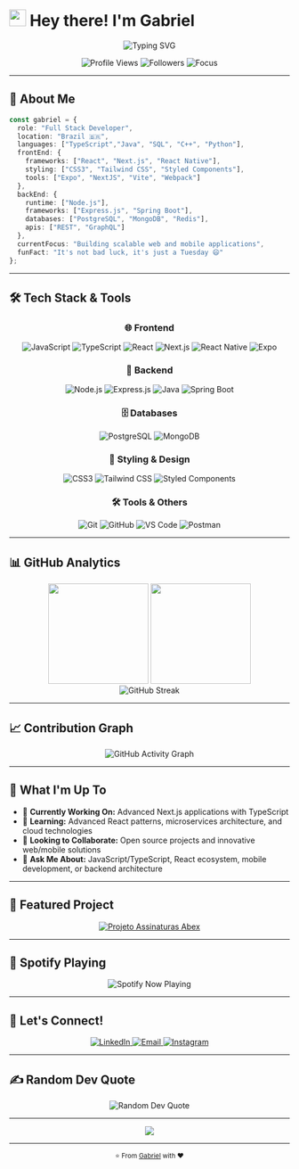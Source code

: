 # <img src="https://raw.githubusercontent.com/MartinHeinz/MartinHeinz/master/wave.gif" width="30px" height="30px" /> Hey there! I'm Gabriel

<div align="center">
  <img src="https://readme-typing-svg.herokuapp.com?font=Fira+Code&pause=1000&color=00D4FF&center=true&vCenter=true&width=435&lines=Full+Stack;TypeScript+%26+Developer;React+%26+Next.js+Developer;Mobile+React-Native;Always+Learning+New+Tech!" alt="Typing SVG" />
</div>

<p align="center">
  <img src="https://komarev.com/ghpvc/?username=jose-gp21&label=Profile%20views&color=0e75b6&style=for-the-badge" alt="Profile Views" />
  <img src="https://img.shields.io/github/followers/jose-gp21?label=Followers&style=for-the-badge&color=blue" alt="Followers" />
  <img src="https://img.shields.io/badge/Focus-Full%20Stack%20Development-brightgreen?style=for-the-badge" alt="Focus" />
</p>

---

## 🚀 About Me

```typescript
const gabriel = {
  role: "Full Stack Developer",
  location: "Brazil 🇧🇷",
  languages: ["TypeScript","Java", "SQL", "C++", "Python"],
  frontEnd: {
    frameworks: ["React", "Next.js", "React Native"],
    styling: ["CSS3", "Tailwind CSS", "Styled Components"],
    tools: ["Expo", "NextJS", "Vite", "Webpack"]
  },
  backEnd: {
    runtime: ["Node.js"],
    frameworks: ["Express.js", "Spring Boot"],
    databases: ["PostgreSQL", "MongoDB", "Redis"],
    apis: ["REST", "GraphQL"]
  },
  currentFocus: "Building scalable web and mobile applications",
  funFact: "It's not bad luck, it's just a Tuesday 😄"
};
```

---

## 🛠️ Tech Stack & Tools

<div align="center">

### 🌐 Frontend
![JavaScript](https://img.shields.io/badge/JavaScript-F7DF1E?style=for-the-badge&logo=javascript&logoColor=black)
![TypeScript](https://img.shields.io/badge/TypeScript-007ACC?style=for-the-badge&logo=typescript&logoColor=white)
![React](https://img.shields.io/badge/React-20232A?style=for-the-badge&logo=react&logoColor=61DAFB)
![Next.js](https://img.shields.io/badge/Next.js-000000?style=for-the-badge&logo=nextdotjs&logoColor=white)
![React Native](https://img.shields.io/badge/React_Native-20232A?style=for-the-badge&logo=react&logoColor=61DAFB)
![Expo](https://img.shields.io/badge/Expo-000020?style=for-the-badge&logo=expo&logoColor=white)

### 🔧 Backend
![Node.js](https://img.shields.io/badge/Node.js-43853D?style=for-the-badge&logo=node.js&logoColor=white)
![Express.js](https://img.shields.io/badge/Express.js-404D59?style=for-the-badge&logo=express&logoColor=white)
![Java](https://img.shields.io/badge/Java-ED8B00?style=for-the-badge&logo=java&logoColor=white)
![Spring Boot](https://img.shields.io/badge/Spring_Boot-6DB33F?style=for-the-badge&logo=spring-boot&logoColor=white)

### 🗄️ Databases
![PostgreSQL](https://img.shields.io/badge/PostgreSQL-316192?style=for-the-badge&logo=postgresql&logoColor=white)
![MongoDB](https://img.shields.io/badge/MongoDB-4EA94B?style=for-the-badge&logo=mongodb&logoColor=white)

### 🎨 Styling & Design
![CSS3](https://img.shields.io/badge/CSS3-1572B6?style=for-the-badge&logo=css3&logoColor=white)
![Tailwind CSS](https://img.shields.io/badge/Tailwind_CSS-38B2AC?style=for-the-badge&logo=tailwind-css&logoColor=white)
![Styled Components](https://img.shields.io/badge/styled--components-DB7093?style=for-the-badge&logo=styled-components&logoColor=white)

### 🛠️ Tools & Others
![Git](https://img.shields.io/badge/Git-F05032?style=for-the-badge&logo=git&logoColor=white)
![GitHub](https://img.shields.io/badge/GitHub-100000?style=for-the-badge&logo=github&logoColor=white)
![VS Code](https://img.shields.io/badge/VS_Code-007ACC?style=for-the-badge&logo=visual-studio-code&logoColor=white)
![Postman](https://img.shields.io/badge/Postman-FF6C37?style=for-the-badge&logo=postman&logoColor=white)

</div>

---

## 📊 GitHub Analytics

<div align="center">
  <img height="180em" src="https://github-readme-stats.vercel.app/api?username=jose-gp21&show_icons=true&theme=tokyonight&include_all_commits=true&count_private=true&hide_border=true"/>
  <img height="180em" src="https://github-readme-stats.vercel.app/api/top-langs/?username=jose-gp21&layout=compact&langs_count=8&theme=tokyonight&hide_border=true"/>
</div>

<div align="center">
  <img src="https://github-readme-streak-stats.herokuapp.com/?user=jose-gp21&theme=tokyonight&hide_border=true" alt="GitHub Streak" />
</div>

---

## 📈 Contribution Graph

<div align="center">
  <img src="https://github-readme-activity-graph.vercel.app/graph?username=jose-gp21&theme=tokyo-night&hide_border=true&bg_color=1a1b27&color=38bdae&line=70a5fd&point=bf91f3&area=true" alt="GitHub Activity Graph" />
</div>

---

## 🎯 What I'm Up To

- 🔭 **Currently Working On:** Advanced Next.js applications with TypeScript
- 🌱 **Learning:** Advanced React patterns, microservices architecture, and cloud technologies
- 👯 **Looking to Collaborate:** Open source projects and innovative web/mobile solutions
- 💬 **Ask Me About:** JavaScript/TypeScript, React ecosystem, mobile development, or backend architecture

---

## 🚀 Featured Project

<div align="center">
  <a href="https://github.com/jose-gp21/projeto-assinaturas-abex">
    <img src="https://github-readme-stats.vercel.app/api/pin/?username=jose-gp21&repo=projeto-assinaturas-abex&theme=tokyonight&hide_border=true" alt="Projeto Assinaturas Abex" />
  </a>
</div>

---


## 🎵 Spotify Playing

<div align="center">
  <img src="https://spotify-github-profile.vercel.app/api/spotify-playing" alt="Spotify Now Playing" />
</div>


---


## 🤝 Let's Connect!

<div align="center">
  <a href="https://linkedin.com/in/josé-gabriel-paludo-131906267">
    <img src="https://img.shields.io/badge/LinkedIn-0077B5?style=for-the-badge&logo=linkedin&logoColor=white" alt="LinkedIn" />
  </a>
  <a href="mailto:gabrielpaludo@unochapeco.edu.br">
    <img src="https://img.shields.io/badge/Email-D14836?style=for-the-badge&logo=gmail&logoColor=white" alt="Email" />
  </a>
  <a href="https://instagram.com/paludo.json">
    <img src="https://img.shields.io/badge/Instagram-E4405F?style=for-the-badge&logo=instagram&logoColor=white" alt="Instagram" />
  </a>
</div>

---

## ✍️ Random Dev Quote

<div align="center">
  <img src="https://quotes-github-readme.vercel.app/api?type=horizontal&theme=tokyonight" alt="Random Dev Quote" />
</div>

---


<div align="center">
  <img src="https://capsule-render.vercel.app/api?type=waving&color=gradient&height=100&section=footer&text=Thanks%20for%20Visiting!&fontSize=16&fontAlignY=65&desc=Let's%20build%20something%20amazing%20together!&descAlignY=51&descAlign=center" />
</div>

---

<div align="center">
  <sub>⭐️ From <a href="https://github.com/jose-gp21">Gabriel</a> with ❤️</sub>
</div>
